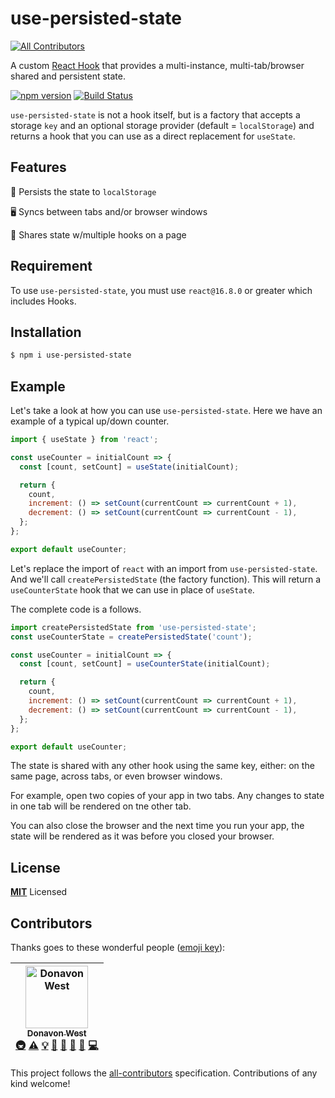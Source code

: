 # use-persisted-state
[![All Contributors](https://img.shields.io/badge/all_contributors-1-orange.svg?style=flat-square)](#contributors)

A custom [React Hook](https://reactjs.org/docs/hooks-overview.html) that provides a multi-instance,
multi-tab/browser shared and persistent state.

[![npm version](https://badge.fury.io/js/use-persisted-state.svg)](https://badge.fury.io/js/use-persisted-state) [![Build Status](https://travis-ci.com/donavon/use-persisted-state.svg?branch=master)](https://travis-ci.com/donavon/use-persisted-state)


`use-persisted-state` is not a hook itself, but is a factory that accepts a storage `key`
and an optional storage provider (default = `localStorage`) and returns a hook
that you can use as a direct replacement for `useState`.

## Features

💾 Persists the state to `localStorage`

🖥 Syncs between tabs and/or browser windows

📑 Shares state w/multiple hooks on a page


## Requirement

To use `use-persisted-state`, you must use `react@16.8.0` or greater which includes Hooks.

## Installation

```sh
$ npm i use-persisted-state
```


## Example

Let's take a look at how you can use `use-persisted-state`.
Here we have an example of a typical up/down counter.

```js
import { useState } from 'react';

const useCounter = initialCount => {
  const [count, setCount] = useState(initialCount);

  return {
    count,
    increment: () => setCount(currentCount => currentCount + 1),
    decrement: () => setCount(currentCount => currentCount - 1),
  };
};

export default useCounter;
```

Let's replace the import of `react` with an import from `use-persisted-state`.
And we'll call `createPersistedState` (the factory function).
This will return a `useCounterState` hook that we can use in place of `useState`.

The complete code is a follows.

```js
import createPersistedState from 'use-persisted-state';
const useCounterState = createPersistedState('count');

const useCounter = initialCount => {
  const [count, setCount] = useCounterState(initialCount);

  return {
    count,
    increment: () => setCount(currentCount => currentCount + 1),
    decrement: () => setCount(currentCount => currentCount - 1),
  };
};

export default useCounter;
```

The state is shared with any other hook using the same key, either:
on the same page, across tabs, or even browser windows.

For example, open two copies of your app in two tabs.
Any changes to state in one tab will be rendered on tne other tab.

You can also close the browser and the next time you run your app,
the state will be rendered as it was before you closed your browser.


## License

**[MIT](LICENSE)** Licensed

## Contributors

Thanks goes to these wonderful people ([emoji key](https://github.com/all-contributors/all-contributors#emoji-key)):

<!-- ALL-CONTRIBUTORS-LIST:START - Do not remove or modify this section -->
<!-- prettier-ignore -->
| [<img src="https://avatars3.githubusercontent.com/u/887639?v=4" width="100px;" alt="Donavon West"/><br /><sub><b>Donavon West</b></sub>](http://donavon.com)<br />[🚇](#infra-donavon "Infrastructure (Hosting, Build-Tools, etc)") [⚠️](https://github.com/donavon/use-persisted-state/commits?author=donavon "Tests") [💡](#example-donavon "Examples") [🤔](#ideas-donavon "Ideas, Planning, & Feedback") [🚧](#maintenance-donavon "Maintenance") [👀](#review-donavon "Reviewed Pull Requests") [🔧](#tool-donavon "Tools") [💻](https://github.com/donavon/use-persisted-state/commits?author=donavon "Code") |
| :---: |
<!-- ALL-CONTRIBUTORS-LIST:END -->

This project follows the [all-contributors](https://github.com/all-contributors/all-contributors) specification. Contributions of any kind welcome!